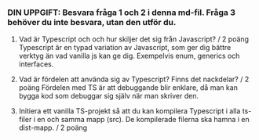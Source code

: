### DIN UPPGIFT: Besvara fråga 1 och 2 i denna md-fil. Fråga 3 behöver du inte besvara, utan den utför du.


1. Vad är Typescript och och hur skiljer det sig från Javascript? / 2 poäng
Typescript är en typad variation av Javascript, som ger dig bättre verktyg än vad vanilla js kan ge dig. Exempelvis enum, generics och interfaces.

2. Vad är fördelen att använda sig av Typescript? Finns det nackdelar? / 2 poäng
Fördelen med TS är att debuggande blir enklare, då man kan bygga kod som debuggar sig själv när man skriver den.

3. Initiera ett vanilla TS-projekt så att du kan kompilera 
 Typescript i alla ts-filer i en och samma mapp (src). De kompilerade filerna ska hamna i en dist-mapp. / 2 poäng